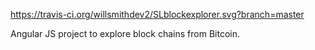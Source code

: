 
https://travis-ci.org/willsmithdev2/SLblockexplorer.svg?branch=master

Angular JS project to explore block chains from Bitcoin.
